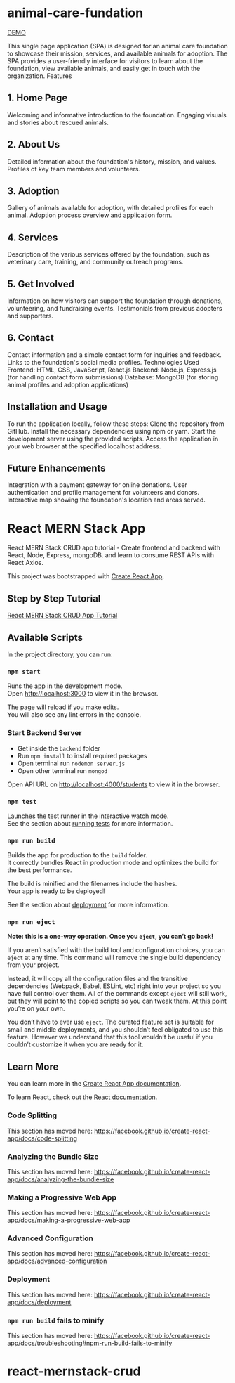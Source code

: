 # animal-care-fundation

[DEMO](https://animal-care-fundation.netlify.app/#/)

This single page application (SPA) is designed for an animal care foundation to showcase their mission, services, and available animals for adoption. The SPA provides a user-friendly interface for visitors to learn about the foundation, view available animals, and easily get in touch with the organization.
Features

## 1. Home Page

Welcoming and informative introduction to the foundation.
Engaging visuals and stories about rescued animals.

## 2. About Us

Detailed information about the foundation's history, mission, and values.
Profiles of key team members and volunteers.

## 3. Adoption

Gallery of animals available for adoption, with detailed profiles for each animal.
Adoption process overview and application form.

## 4. Services

Description of the various services offered by the foundation, such as veterinary care, training, and community outreach programs.

## 5. Get Involved

Information on how visitors can support the foundation through donations, volunteering, and fundraising events.
Testimonials from previous adopters and supporters.

## 6. Contact

Contact information and a simple contact form for inquiries and feedback.
Links to the foundation's social media profiles.
Technologies Used
Frontend: HTML, CSS, JavaScript, React.js
Backend: Node.js, Express.js (for handling contact form submissions)
Database: MongoDB (for storing animal profiles and adoption applications)

## Installation and Usage

To run the application locally, follow these steps:
Clone the repository from GitHub.
Install the necessary dependencies using npm or yarn.
Start the development server using the provided scripts.
Access the application in your web browser at the specified localhost address.

## Future Enhancements

Integration with a payment gateway for online donations.
User authentication and profile management for volunteers and donors.
Interactive map showing the foundation's location and areas served.



# React MERN Stack App

React MERN Stack CRUD app tutorial - Create frontend and backend with React, Node, Express, mongoDB. and learn to consume REST APIs with React Axios.

This project was bootstrapped with [Create React App](https://github.com/facebook/create-react-app).

## Step by Step Tutorial
[React MERN Stack CRUD App Tutorial](https://www.positronx.io/react-mern-stack-crud-app-tutorial/)

## Available Scripts

In the project directory, you can run:

### `npm start`

Runs the app in the development mode.<br>
Open [http://localhost:3000](http://localhost:3000) to view it in the browser.

The page will reload if you make edits.<br>
You will also see any lint errors in the console.

### Start Backend Server

- Get inside the `backend` folder
- Run `npm install` to install required packages 
- Open terminal run `nodemon server.js`
- Open other terminal run `mongod`

Open API URL on [http://localhost:4000/students](http://localhost:4000/students) to view it in the browser.


### `npm test`

Launches the test runner in the interactive watch mode.<br>
See the section about [running tests](https://facebook.github.io/create-react-app/docs/running-tests) for more information.

### `npm run build`

Builds the app for production to the `build` folder.<br>
It correctly bundles React in production mode and optimizes the build for the best performance.

The build is minified and the filenames include the hashes.<br>
Your app is ready to be deployed!

See the section about [deployment](https://facebook.github.io/create-react-app/docs/deployment) for more information.

### `npm run eject`

**Note: this is a one-way operation. Once you `eject`, you can’t go back!**

If you aren’t satisfied with the build tool and configuration choices, you can `eject` at any time. This command will remove the single build dependency from your project.

Instead, it will copy all the configuration files and the transitive dependencies (Webpack, Babel, ESLint, etc) right into your project so you have full control over them. All of the commands except `eject` will still work, but they will point to the copied scripts so you can tweak them. At this point you’re on your own.

You don’t have to ever use `eject`. The curated feature set is suitable for small and middle deployments, and you shouldn’t feel obligated to use this feature. However we understand that this tool wouldn’t be useful if you couldn’t customize it when you are ready for it.

## Learn More

You can learn more in the [Create React App documentation](https://facebook.github.io/create-react-app/docs/getting-started).

To learn React, check out the [React documentation](https://reactjs.org/).

### Code Splitting

This section has moved here: https://facebook.github.io/create-react-app/docs/code-splitting

### Analyzing the Bundle Size

This section has moved here: https://facebook.github.io/create-react-app/docs/analyzing-the-bundle-size

### Making a Progressive Web App

This section has moved here: https://facebook.github.io/create-react-app/docs/making-a-progressive-web-app

### Advanced Configuration

This section has moved here: https://facebook.github.io/create-react-app/docs/advanced-configuration

### Deployment

This section has moved here: https://facebook.github.io/create-react-app/docs/deployment

### `npm run build` fails to minify

This section has moved here: https://facebook.github.io/create-react-app/docs/troubleshooting#npm-run-build-fails-to-minify
# react-mernstack-crud
